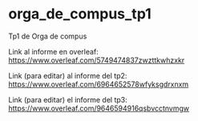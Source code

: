 # orga_de_compus_tp1
Tp1 de Orga de compus

Link al informe en overleaf: https://www.overleaf.com/5749474837zwzttkwhzxkr

Link (para editar) al informe del tp2: https://www.overleaf.com/6964652578wfyksgdrxnxm

Link (para editar) el informe del tp3: https://www.overleaf.com/9646594916qsbvcctnvmgw

